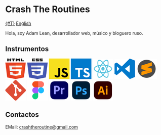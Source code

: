 # Crash The Routines

[{#T}](README_RU.md) [English](README.md)

Hola, soy Adam Lean, desarrollador web, músico y bloguero ruso.

## Instrumentos

<img src="./svg/html5.svg" width="65" height="65"> <img src="./svg/css3.svg" width="65" height="65"> <img src="./svg/JS.svg" width="65" height="65"> <img src="./svg/typescript-logo-svgrepo-com.svg" width="65" height="65">
<img src="./svg/React.svg" width="65" height="65"> <img src="./svg/visual-studio-code-logo-svgrepo-com.svg" width="65" height="65"> <img src="./svg/sublime-text-svgrepo-com.svg" width="65" height="65"> <img src="./svg/git-icon-logo-svgrepo-com.svg" width="65" height="65">
<img src="./svg/figma-svgrepo-com.svg" width="65" height="65"> <img src="./svg/adobe-premiere-svgrepo-com.svg" width="65" height="65"> <img src="./svg/adobe-photoshop-svgrepo-com.svg" width="65" height="65"> <img src="./svg/adobe-illustrator-svgrepo-com.svg" width="65" height="65">

## Contactos

EMail: crashtheroutine@gmail.com
